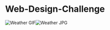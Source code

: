 # Web-Design-Challenge

![Weather GIF](https://sunbirddcim.com/sites/all/themes/raritanphasev/images/visualization_weather.gif)![Weather JPG](https://thefutureofthings.com/wp-content/uploads/2015/01/Earth-Weather-Currents.jpg)

